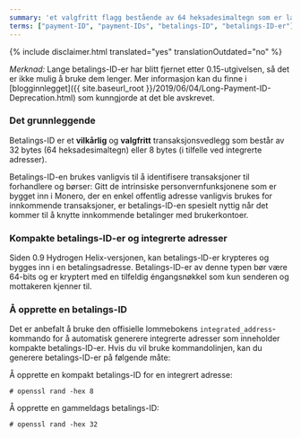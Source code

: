 ```yaml
---
summary: 'et valgfritt flagg bestående av 64 heksadesimaltegn som er lagt til for å identifisere transaksjoner til forhandlere'
terms: ["payment-ID", "payment-IDs", "betalings-ID", "betalings-ID-er"]
---
```


{% include disclaimer.html translated="yes" translationOutdated="no" %}

*Merknad:* Lange betalings-ID-er har blitt fjernet etter 0.15-utgivelsen, så det er ikke mulig å bruke dem lenger. Mer informasjon kan du finne i [blogginnlegget]({{ site.baseurl_root }}/2019/06/04/Long-Payment-ID-Deprecation.html) som kunngjorde at det ble avskrevet.

### Det grunnleggende

Betalings-ID er et **vilkårlig** og **valgfritt** transaksjonsvedlegg som
består av 32 bytes (64 heksadesimaltegn) eller 8 bytes (i tilfelle ved
integrerte adresser).

Betalings-ID-en brukes vanligvis til å identifisere transaksjoner til
forhandlere og børser: Gitt de intrinsiske personvernfunksjonene som er
bygget inn i Monero, der en enkel offentlig adresse vanligvis brukes for
innkommende transaksjoner, er betalings-ID-en spesielt nyttig når det kommer
til å knytte innkommende betalinger med brukerkontoer.

### Kompakte betalings-ID-er og integrerte adresser

Siden 0.9 Hydrogen Helix-versjonen, kan betalings-ID-er krypteres og bygges
inn i en betalingsadresse. Betalings-ID-er av denne typen bør være 64-bits
og er kryptert med en tilfeldig éngangsnøkkel som kun senderen og mottakeren
kjenner til.

### Å opprette en betalings-ID

Det er anbefalt å bruke den offisielle lommebokens
`integrated_address`-kommando for å automatisk generere integrerte adresser
som inneholder kompakte betalings-ID-er. Hvis du vil bruke kommandolinjen,
kan du generere betalings-ID-er på følgende måte:

Å opprette en kompakt betalings-ID for en integrert adresse:

```# openssl rand -hex 8```

Å opprette en gammeldags betalings-ID:

```# openssl rand -hex 32```
